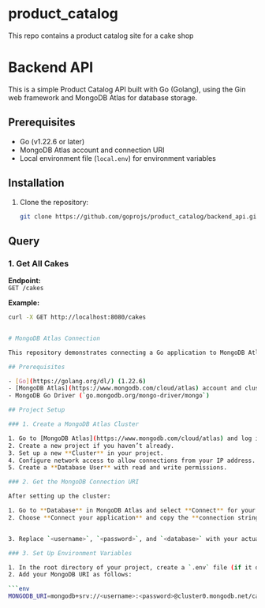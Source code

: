 # product_catalog
This repo contains a product catalog site for a cake shop
# Backend API

This is a simple Product Catalog API built with Go (Golang), using the Gin web framework and MongoDB Atlas for database storage.

## Prerequisites

- Go (v1.22.6 or later)
- MongoDB Atlas account and connection URI
- Local environment file (`local.env`) for environment variables

## Installation

1. Clone the repository:

   ```bash
   git clone https://github.com/goprojs/product_catalog/backend_api.git

## Query

### 1. Get All Cakes

**Endpoint:**  
`GET /cakes`

**Example:**

```bash
curl -X GET http://localhost:8080/cakes


# MongoDB Atlas Connection 

This repository demonstrates connecting a Go application to MongoDB Atlas using the Gin framework and MongoDB Go Driver.

## Prerequisites

- [Go](https://golang.org/dl/) (1.22.6)
- [MongoDB Atlas](https://www.mongodb.com/cloud/atlas) account and cluster setup
- MongoDB Go Driver (`go.mongodb.org/mongo-driver/mongo`)

## Project Setup

### 1. Create a MongoDB Atlas Cluster

1. Go to [MongoDB Atlas](https://www.mongodb.com/cloud/atlas) and log in.
2. Create a new project if you haven’t already.
3. Set up a new **Cluster** in your project.
4. Configure network access to allow connections from your IP address.
5. Create a **Database User** with read and write permissions.

### 2. Get the MongoDB Connection URI

After setting up the cluster:

1. Go to **Database** in MongoDB Atlas and select **Connect** for your cluster.
2. Choose **Connect your application** and copy the **connection string** provided. It should look like this:


3. Replace `<username>`, `<password>`, and `<database>` with your actual credentials and database name.

### 3. Set Up Environment Variables

1. In the root directory of your project, create a `.env` file (if it doesn’t already exist).
2. Add your MongoDB URI as follows:

```env
MONGODB_URI=mongodb+srv://<username>:<password>@cluster0.mongodb.net/catalog?retryWrites=true&w=majority



